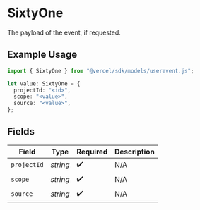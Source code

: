 # SixtyOne

The payload of the event, if requested.

## Example Usage

```typescript
import { SixtyOne } from "@vercel/sdk/models/userevent.js";

let value: SixtyOne = {
  projectId: "<id>",
  scope: "<value>",
  source: "<value>",
};
```

## Fields

| Field              | Type               | Required           | Description        |
| ------------------ | ------------------ | ------------------ | ------------------ |
| `projectId`        | *string*           | :heavy_check_mark: | N/A                |
| `scope`            | *string*           | :heavy_check_mark: | N/A                |
| `source`           | *string*           | :heavy_check_mark: | N/A                |